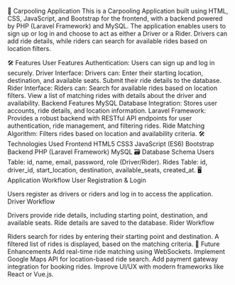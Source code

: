 🚗 Carpooling Application
This is a Carpooling Application built using HTML, CSS, JavaScript, and Bootstrap for the frontend, with a backend powered by PHP (Laravel Framework) and MySQL. The application enables users to sign up or log in and choose to act as either a Driver or a Rider. Drivers can add ride details, while riders can search for available rides based on location filters.

🛠 Features
User Features
Authentication:
Users can sign up and log in securely.
Driver Interface:
Drivers can:
Enter their starting location, destination, and available seats.
Submit their ride details to the database.
Rider Interface:
Riders can:
Search for available rides based on location filters.
View a list of matching rides with details about the driver and availability.
Backend Features
MySQL Database Integration:
Stores user accounts, ride details, and location information.
Laravel Framework:
Provides a robust backend with RESTful API endpoints for user authentication, ride management, and filtering rides.
Ride Matching Algorithm:
Filters rides based on location and availability criteria.
🛠 Technologies Used
Frontend
HTML5
CSS3
JavaScript (ES6)
Bootstrap
Backend
PHP (Laravel Framework)
MySQL
🗃 Database Schema
Users Table:
id, name, email, password, role (Driver/Rider).
Rides Table:
id, driver_id, start_location, destination, available_seats, created_at.
🖥 Application Workflow
User Registration & Login

Users register as drivers or riders and log in to access the application.
Driver Workflow

Drivers provide ride details, including starting point, destination, and available seats.
Ride details are saved to the database.
Rider Workflow

Riders search for rides by entering their starting point and destination.
A filtered list of rides is displayed, based on the matching criteria.
🎯 Future Enhancements
Add real-time ride matching using WebSockets.
Implement Google Maps API for location-based ride search.
Add payment gateway integration for booking rides.
Improve UI/UX with modern frameworks like React or Vue.js.
